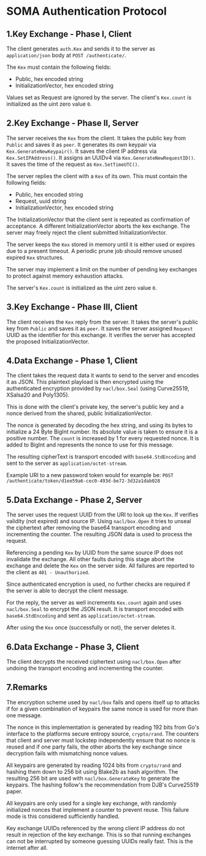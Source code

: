 SOMA Authentication Protocol
============================

1.Key Exchange - Phase I, Client
----------------------------------

The client generates `auth.Kex` and sends it to the server
as `application/json` body at `POST /authenticate/`.

The `Kex` must contain the following fields:
* Public, hex encoded string
* InitializationVector, hex encoded string

Values set as Request are ignored by the server.
The client's `Kex.count` is initialized as the uint zero value
`0`.

2.Key Exchange - Phase II, Server
-----------------------------------

The server receives the `Kex` from the client.
It takes the public key from `Public` and saves it as `peer`.
It generates its own keypair via `Kex.GenerateNewKeypair()`.
It saves the client IP address via `Kex.SetIPAddress()`.
It assigns an UUIDv4 via `Kex.GenerateNewRequestID()`.
It saves the time of the request as `Kex.SetTimeUTC()`.

The server replies the client with a `Kex` of its own. This
must contain the following fields:
* Public, hex encoded string
* Request, uuid string
* InitializationVector, hex encoded string

The InitializationVector that the client sent is repeated as
confirmation of acceptance. A different InitializationVector aborts
the kex exchange. The server may freely reject the client submitted
InitializationVector.

The server keeps the `Kex` stored in memory until it is either
used or expires due to a present timeout. A periodic prune job should
remove unused expired `Kex` structures.

The server may implement a limit on the number of pending key
exchanges to protect against memory exhaustion attacks.

The server's `Kex.count` is initialized as the uint zero value
`0`.

3.Key Exchange - Phase III, Client
----------------------------------

The client receives the `Kex` reply from the server.
It takes the server's public key from `Public` and saves it as `peer`.
It saves the server assigned `Request` UUID as the identifier for this
exchange.
It verifies the server has accepted the proposed InitializationVector.

4.Data Exchange - Phase 1, Client
---------------------------------

The client takes the request data it wants to send to the server and
encodes it as JSON. This plaintext playload is then encrypted using
the authenticated encryption provided by `nacl/box.Seal` (using
Curve25519, XSalsa20 and Poly1305).

This is done with the client's private key, the server's public key
and a nonce derived from the shared, public InitializationVector.

The nonce is generated by decoding the hex string, and using its bytes
to initialize a 24 Byte BigInt number. Its absolute value is taken to
ensure it is a positive number.
The `count` is increased by 1 for every requested nonce. It is added
to BigInt and represents the nonce to use for this message.

The resulting cipherText is transport encoded with `base64.StdEncoding`
and sent to the server as `application/octet-stream`.

Example URI to a new password token would for example be:
`POST /authenticate/token/d1ee59a6-cec0-493d-be72-3d32a1dab028`

5.Data Exchange - Phase 2, Server
---------------------------------

The server uses the request UUID from the URI to look up the
`Kex`. If verifies validity (not expired) and source IP. Using
`nacl/box.Open` it tries to unseal the ciphertext after removing the
base64 transport encoding and incrementing the counter.
The resulting JSON data is used to process the request.

Referencing a pending `Kex` by UUID from the same source IP
does not invalidate the exchange. All other faults during this stage
abort the exchange and delete the `Kex` on the server side.
All failures are reported to the client as `401 - Unauthorized`.

Since authenticated encryption is used, no further checks are required
if the server is able to decrypt the client message.

For the reply, the server as well increments `Kex.count` again
and uses `nacl/box.Seal` to encrypt the JSON result.
It is transport encoded with `base64.StdEncoding` and sent as
`application/octet-stream`.

After using the `Kex` once (successfully or not), the server
deletes it.

6.Data Exchange - Phase 3, Client
---------------------------------

The client decrypts the received ciphertext using `nacl/box.Open`
after undoing the transport encoding and incrementing the counter.

7.Remarks
---------

The encryption scheme used by `nacl/box` fails and opens itself up to
attacks if for a given combination of keypairs the same nonce is used
for more than one message.

The nonce in this implementation is generated by reading 192 bits from
Go's interface to the platforms secure entropy source, `crypto/rand`.
The counters that client and server must lockstep independently ensure
that no nonce is reused and if one party fails, the other aborts the
key exchange since decryption fails with mismatching nonce values.

All keypairs are generated by reading 1024 bits from `crypto/rand` and
hashing them down to 256 bit using Blake2b as hash algorithm. The
resulting 256 bit are used with `nacl/box.GenerateKey` to generate the
keypairs. The hashing follow's the recommendation from DJB's
Curve25519 paper.

All keypairs are only used for a single key exchange, with randomly
initialized nonces that implement a counter to prevent reuse. This
failure mode is this considered sufficiently handled.

Key exchange UUIDs referenced by the wrong client IP address do not
result in rejection of the key exchange. This is so that running
exchanges can not be interrupted by someone guessing UUIDs really
fast. This is the internet after all.

